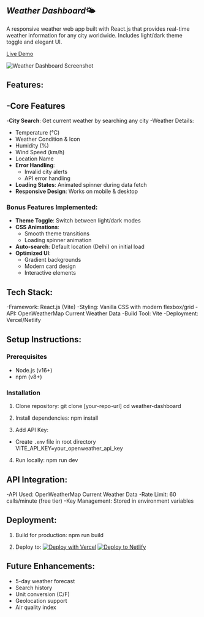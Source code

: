 ## *Weather Dashboard*🌤️

A responsive weather web app built with React.js that provides real-time weather information for any city worldwide. Includes light/dark theme toggle and elegant UI.

[Live Demo](#) <!-- Add your deployed URL here -->

![Weather Dashboard Screenshot](./screenshot.png) <!-- Add screenshot path -->

## Features:
## -Core Features
-**City Search**: Get current weather by searching any city
-Weather Details:
  - Temperature (°C)
  - Weather Condition & Icon
  - Humidity (%)
  - Wind Speed (km/h)
  - Location Name
- **Error Handling**:
  - Invalid city alerts
  - API error handling
- **Loading States**: Animated spinner during data fetch
- **Responsive Design**: Works on mobile & desktop

### Bonus Features Implemented:
- **Theme Toggle**: Switch between light/dark modes
- **CSS Animations**:
  - Smooth theme transitions
  - Loading spinner animation
- **Auto-search**: Default location (Delhi) on initial load
- **Optimized UI**:
  - Gradient backgrounds
  - Modern card design
  - Interactive elements

## Tech Stack:
-Framework: React.js (Vite)
-Styling: Vanilla CSS with modern flexbox/grid
-API: OpenWeatherMap Current Weather Data
-Build Tool: Vite
-Deployment: Vercel/Netlify

## Setup Instructions:
### Prerequisites
- Node.js (v16+)
- npm (v8+)

### Installation
1. Clone repository:
    git clone [your-repo-url]
    cd weather-dashboard

2. Install dependencies:
    npm install

3. Add API Key:
- Create `.env` file in root directory
    VITE_API_KEY=your_openweather_api_key

4. Run locally:
npm run dev

## API Integration:
-API Used: OpenWeatherMap Current Weather Data
-Rate Limit: 60 calls/minute (free tier)
-Key Management: Stored in environment variables

## Deployment:
1. Build for production:
    npm run build

2. Deploy to:
[![Deploy with Vercel](https://vercel.com/button)](https://vercel.com/new)
[![Deploy to Netlify](https://www.netlify.com/img/deploy/button.svg)](https://app.netlify.com/start)

## Future Enhancements:
- 5-day weather forecast
- Search history
- Unit conversion (C/F)
- Geolocation support
- Air quality index



